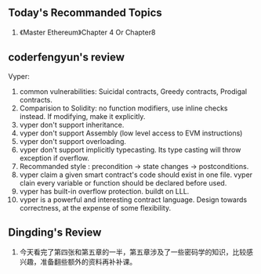 ## Today's Recommanded Topics
1. 《Master Ethereum》Chapter 4 Or Chapter8

## coderfengyun's review
Vyper: 
1. common vulnerabilities: Suicidal contracts, Greedy contracts, Prodigal contracts. 
2. Comparision to Solidity: no function modifiers, use inline checks instead. If modifying, make it explicitly.
3. vyper don't support inheritance.
4. vyper don't support Assembly (low level access to EVM instructions)
5. vyper don't support overloading.
6. vyper don't support implicitly typecasting. Its type casting will throw exception if overflow.
7. Recommanded style : precondition -> state changes -> postconditions.
8. vyper claim a given smart contract's code should exist in one file. vyper clain every variable or function should be declared before used.
9. vyper has built-in overflow protection. buildt on LLL.
10. vyper is a powerful and interesting contract language. Design towards correctness, at the expense of some flexibility.

## Dingding's Review
1. 今天看完了第四张和第五章的一半，第五章涉及了一些密码学的知识，比较感兴趣，准备翻些额外的资料再补补课。
